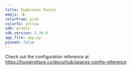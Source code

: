 ```yaml
---
title: Dogbreeds Fastai
emoji: 🌖
colorFrom: pink
colorTo: yellow
sdk: gradio
sdk_version: 3.39.0
app_file: app.py
pinned: false
---
```


Check out the configuration reference at https://huggingface.co/docs/hub/spaces-config-reference

